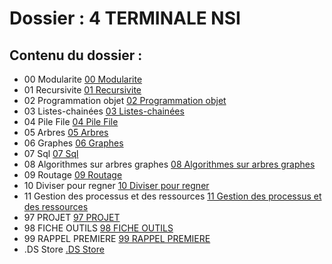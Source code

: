# Dossier : 4 TERMINALE NSI
 
 ## Contenu du dossier : 
- 00 Modularite [00 Modularite](./00_Modularite)
- 01 Recursivite [01 Recursivite](./01_Recursivite)
- 02 Programmation objet [02 Programmation objet](./02_Programmation_objet)
- 03 Listes-chainées [03 Listes-chainées](./03_Listes-chainées)
- 04 Pile File [04 Pile File](./04_Pile_File)
- 05 Arbres [05 Arbres](./05_Arbres)
- 06 Graphes [06 Graphes](./06_Graphes)
- 07 Sql [07 Sql](./07_Sql)
- 08 Algorithmes sur arbres graphes [08 Algorithmes sur arbres graphes](./08_Algorithmes_sur_arbres_graphes)
- 09 Routage [09 Routage](./09_Routage)
- 10 Diviser pour regner [10 Diviser pour regner](./10_Diviser_pour_regner)
- 11 Gestion des processus et des ressources [11 Gestion des processus et des ressources](./11_Gestion_des_processus_et_des_ressources)
- 97 PROJET [97 PROJET](./97_PROJET)
- 98 FICHE OUTILS [98 FICHE OUTILS](./98_FICHE_OUTILS)
- 99 RAPPEL PREMIERE [99 RAPPEL PREMIERE](./99_RAPPEL_PREMIERE)
- .DS Store [.DS Store](./.DS_Store)
